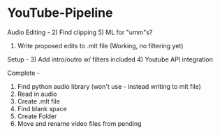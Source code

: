 # YouTube-Pipeline

Audio Editing -
2) Find clipping
5) ML for "umm"s?
1) Write proposed edits to .mlt file (Working, no filtering yet)

Setup -
3) Add intro/outro w/ filters included
4) Youtube API integration

Complete - 
1) Find python audio library (won't use - instead writing to mlt file)
1) Read in audio
1) Create .mlt file
1) Find blank space
3) Create Folder
3) Move and rename video files from pending